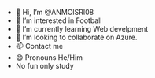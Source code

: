 - 👋 Hi, I’m @ANMOlSRI08
- 👀 I’m interested in Football
- 🌱 I’m currently learning Web develpment
- 💞️ I’m looking to collaborate on Azure.
- 📫 Contact me
- 😄 Pronouns He/Him
- No fun only study


